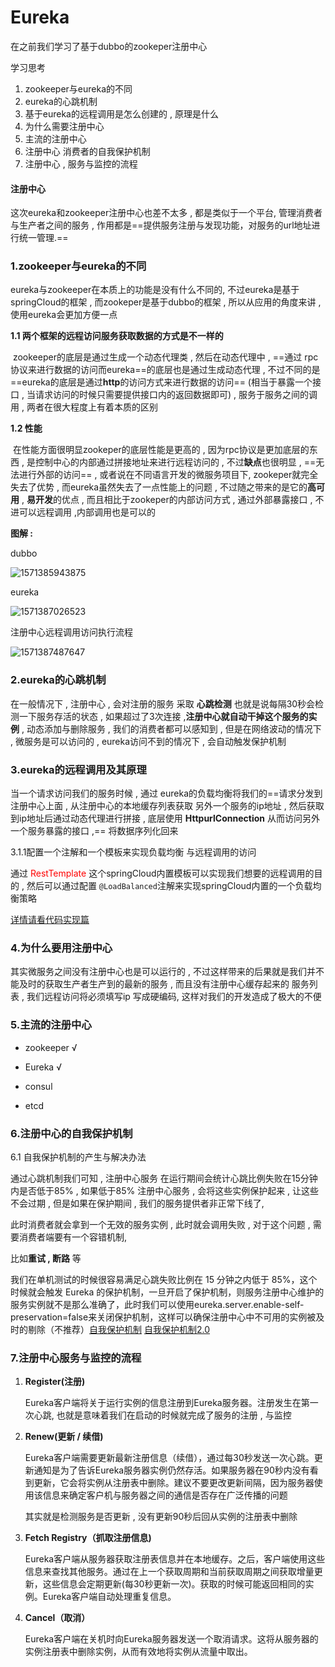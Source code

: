 # Eureka

在之前我们学习了基于dubbo的zookeper注册中心

学习思考

1. zookeeper与eureka的不同
2. eureka的心跳机制
3. 基于eureka的远程调用是怎么创建的 , 原理是什么
4. 为什么需要注册中心
5. 主流的注册中心
6. 注册中心 消费者的自我保护机制
7. 注册中心 , 服务与监控的流程





#### 注册中心

这次eureka和zookeeper注册中心也差不太多 , 都是类似于一个平台, 管理消费者与生产者之间的服务 , 作用都是==提供服务注册与发现功能，对服务的url地址进行统一管理.==



### 1.zookeeper与eureka的不同

eureka与zookeeper在本质上的功能是没有什么不同的, 不过eureka是基于springCloud的框架 , 而zookeper是基于dubbo的框架 , 所以从应用的角度来讲 , 使用eureka会更加方便一点 

**1.1  两个框架的远程访问服务获取数据的方式是不一样的** 

​		zookeeper的底层是通过生成一个动态代理类 , 然后在动态代理中 , ==通过 rpc协议来进行数据的访问而eureka==的底层也是通过生成动态代理 , 不过不同的是==eureka的底层是通过**http**的访问方式来进行数据的访问== (相当于暴露一个接口 , 当请求访问的时候只需要提供接口内的返回数据即可)  , 服务于服务之间的调用 , 两者在很大程度上有着本质的区别 

**1.2  性能**

​		在性能方面很明显zookeper的底层性能是更高的 , 因为rpc协议是更加底层的东西 , 是控制中心的内部通过拼接地址来进行远程访问的 , 不过**缺点**也很明显 , ==无法进行外部的访问== , 或者说在不同语言开发的微服务项目下, zookeper就完全失去了优势 , 而eureka虽然失去了一点性能上的问题 , 不过随之带来的是它的**高可用** , **易开发**的优点 , 而且相比于zookeper的内部访问方式 , 通过外部暴露接口 , 不进可以远程调用 ,内部调用也是可以的 

**图解 :** 

dubbo

![1571385943875](C:\Users\Zhangxinuser\Desktop\新的学习总结\imgs\1571385943875.png)

eureka

![1571387026523](C:\Users\Zhangxinuser\Desktop\新的学习总结\imgs\1571387026523.png)





注册中心远程调用访问执行流程

![1571387487647](C:\Users\Zhangxinuser\Desktop\新的学习总结\imgs\1571387487647.png)





### 2.eureka的心跳机制

在一般情况下 , 注册中心 , 会对注册的服务 采取 **心跳检测** 也就是说每隔30秒会检测一下服务存活的状态 , 如果超过了3次连接 ,**注册中心就自动干掉这个服务的实例** , 动态添加与删除服务 , 我们的消费者都可以感知到 , 但是在网络波动的情况下 , 微服务是可以访问的 , eureka访问不到的情况下 , 会自动触发保护机制



### 3.eureka的远程调用及其原理

当一个请求访问我们的服务时候 , 通过 eureka的负载均衡将我们的==请求分发到注册中心上面 , 从注册中心的本地缓存列表获取 另外一个服务的ip地址 , 然后获取到ip地址后通过动态代理进行拼接 , 底层使用     **HttpurlConnection**  从而访问另外一个服务暴露的接口 ,== 将数据序列化回来



3.1.1配置一个注解和一个模板来实现负载均衡 与远程调用的访问

通过<font style="color:red"> RestTemplate </font>这个springCloud内置模板可以实现我们想要的远程调用的目的 , 然后可以通过配置 `@LoadBalanced`注解来实现springCloud内置的一个负载均衡策略

[详情请看代码实现篇]()



### 4.为什么要用注册中心

其实微服务之间没有注册中心也是可以运行的 , 不过这样带来的后果就是我们并不能及时的获取生产者生产到的最新的服务 , 而且没有注册中心缓存起来的 服务列表 , 我们远程访问将必须填写ip 写成硬编码, 这样对我们的开发造成了极大的不便



### 5.主流的注册中心

- zookeeper √

- Eureka   √
- consul
- etcd



### 6.注册中心的自我保护机制

6.1  自我保护机制的产生与解决办法

通过心跳机制我们可知  , 注册中心服务 在运行期间会统计心跳比例失败在15分钟内是否低于85% , 如果低于85% 注册中心服务 , 会将这些实例保护起来 , 让这些不会过期 , 但是如果在保护期间 , 我们的服务提供者非正常下线了, 

此时消费者就会拿到一个无效的服务实例 , 此时就会调用失败 , 对于这个问题 , 需要消费者端要有一个容错机制, 

比如**重试 , 断路** 等

我们在单机测试的时候很容易满足心跳失败比例在 15 分钟之内低于 85%，这个时候就会触发 Eureka 的保护机制，一旦开启了保护机制，则服务注册中心维护的服务实例就不是那么准确了，此时我们可以使用eureka.server.enable-self-preservation=false来关闭保护机制，这样可以确保注册中心中不可用的实例被及时的剔除（不推荐）[自我保护机制](https://github.com/Netflix/eureka/wiki/Server-Self-Preservation-Mode)     [自我保护机制2.0](https://www.cnblogs.com/hfultrastrong/p/8623288.html)



### 7.注册中心服务与监控的流程

1. **Register(注册)**  

   Eureka客户端将关于运行实例的信息注册到Eureka服务器。注册发生在第一次心跳, 也就是意味着我们在启动的时候就完成了服务的注册 , 与监控

2. **Renew(更新 / 续借)**

   Eureka客户端需要更新最新注册信息（续借），通过每30秒发送一次心跳。更新通知是为了告诉Eureka服务器实例仍然存活。如果服务器在90秒内没有看到更新，它会将实例从注册表中删除。建议不要更改更新间隔，因为服务器使用该信息来确定客户机与服务器之间的通信是否存在广泛传播的问题

   其实就是检测服务是否更新 , 没有更新90秒后回从实例的注册表中删除

3. **Fetch Registry（抓取注册信息)**

   Eureka客户端从服务器获取注册表信息并在本地缓存。之后，客户端使用这些信息来查找其他服务。通过在上一个获取周期和当前获取周期之间获取增量更新，这些信息会定期更新(每30秒更新一次)。获取的时候可能返回相同的实例。Eureka客户端自动处理重复信息。

4. **Cancel（取消）**

   Eureka客户端在关机时向Eureka服务器发送一个取消请求。这将从服务器的实例注册表中删除实例，从而有效地将实例从流量中取出。